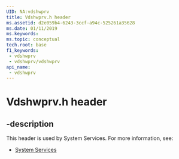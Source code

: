 ```yaml
---
UID: NA:vdshwprv
title: Vdshwprv.h header
ms.assetid: d2e059b4-6243-3ccf-a94c-525261a35628
ms.date: 01/11/2019
ms.keywords: 
ms.topic: conceptual
tech.root: base
f1_keywords:
 - vdshwprv
 - vdshwprv/vdshwprv
api_name:
 - vdshwprv
---
```


# Vdshwprv.h header


## -description

This header is used by System Services. For more information, see:

- [System Services](../_base/index.md)

